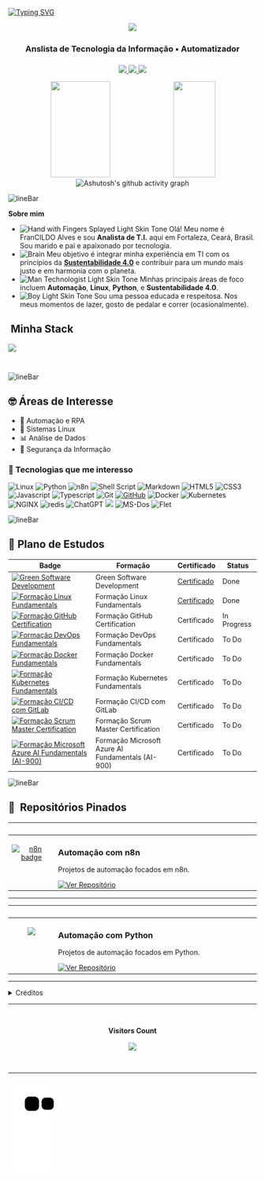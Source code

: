 <!-- Texto animado -->
[![Typing SVG](https://readme-typing-svg.herokuapp.com/?color=00bfbf&size=35&center=true&vCenter=true&width=1000&lines=Oi!+Meu+nome+é+FranCILDO+Alves;Sou+Analista+de+TI;Seja+bem-vindo!+😄)](https://git.io/typing-svg) 

<!-- Imagem principal -->
<div align="center">
  <img height="320em" src="https://mir-s3-cdn-cf.behance.net/project_modules/1400_opt_1/81bb4b165684019.640b6038d133e.gif"/>
  <!-- <<img height="350em" src="./.github/assets/banner.png"/> -->
</div>

<!-- Breve descrição -->
<h3 align="center">
  Anslista de Tecnologia da Informação • Automatizador
</h3>

<h3 align="center">
  <!--Sou pago para resolver problemas utilizando Python... -->
</h3>

<!-- Contato -->
<p align="center">
  <a href="https://www.linkedin.com/in/francildoalves/">
    <img src="https://img.shields.io/badge/-LinkedIn-6633cc?style=flat-square&logo=Linkedin&logoColor=white">
  </a>
  <a href="https://www.dio.me/users/francildo">
    <img src="https://img.shields.io/badge/-DIO-6633cc?style=flat-square&logo=Google-Chrome&logoColor=white">
  </a>  
  <a href="mailto:francildo@outlook.com">
    <img src="https://img.shields.io/badge/-francildo@outlook.com-6633cc?style=flat-square&logo=Gmail&logoColor=white">
  </a>
</p>

<!-- Estatísticas do GitHub -->
<div align="center">  
  <!-- Estatístivas -->
  <img width="49%" height="195px" src="https://github-readme-stats.vercel.app/api?username=francildoalves&locale=pt-br&show_icons=true&count_private=true&&rank_icon=github&title_color=80F7D4&icon_color=9d00ff&text_color=c9d1d9&bg_color=0d1117&border_color=fff0" /> 
  <!-- Linguagens mais Usadas -->
  <img width="41%" height="195px" src="https://github-readme-stats.vercel.app/api/top-langs/?username=francildoalves&locale=pt-br&layout=compact&title_color=80F7D4&text_color=fff&bg_color=0d1117&border_color=fff0" />
  <!-- Gráfico de Contribuições -->
  <img width="100%" height="300px" src="https://github-readme-activity-graph.vercel.app/graph?username=francildoalves&title_color=80F7D4&text_color=fff&bg_color=0d1117&border_color=fff0&point=0a855c&area=true&hide_border=true" alt="Ashutosh's github activity graph">

</div>


![lineBar](https://github.com/user-attachments/assets/ca438d51-d25c-4ba0-8222-b243d06c4c81)

<!-- Sobre -->
<p><strong>Sobre mim</strong></p>

- <img src="https://raw.githubusercontent.com/Tarikul-Islam-Anik/Animated-Fluent-Emojis/master/Emojis/Hand%20gestures/Hand%20with%20Fingers%20Splayed%20Light%20Skin%20Tone.png" alt="Hand with Fingers Splayed Light Skin Tone" width="25" height="25" /> Olá! Meu nome é FranCILDO Alves e sou **Analista de T.I.** aqui em Fortaleza, Ceará, Brasil. Sou marido e pai e apaixonado por tecnologia. <br />
- <img src="https://raw.githubusercontent.com/Tarikul-Islam-Anik/Animated-Fluent-Emojis/master/Emojis/Hand%20gestures/Brain.png" alt="Brain" width="25" height="25" /> Meu objetivo é integrar minha experiência em TI com os princípios da **[Sustentabilidade 4.0](https://www.beeosfera.com.br/sustentabilidade4-0)** e contribuir para um mundo mais justo e em harmonia com o planeta.<br />
- <img src="https://raw.githubusercontent.com/Tarikul-Islam-Anik/Animated-Fluent-Emojis/master/Emojis/People%20with%20professions/Man%20Technologist%20Light%20Skin%20Tone.png" alt="Man Technologist Light Skin Tone" width="25" height="25" /> Minhas principais áreas de foco incluem **Automação**, **Linux**, **Python**, e **Sustentabilidade 4.0**.<br />
- <img src="https://raw.githubusercontent.com/Tarikul-Islam-Anik/Animated-Fluent-Emojis/master/Emojis/People%20with%20professions/Boy%20Light%20Skin%20Tone.png" alt="Boy Light Skin Tone" width="25" height="25" /> Sou uma pessoa educada e respeitosa. Nos meus momentos de lazer, gosto de pedalar e correr (ocasionalmente).<br />
 <!--  - <img src="https://raw.githubusercontent.com/Tarikul-Islam-Anik/Animated-Fluent-Emojis/master/Emojis/People%20with%20professions/Teacher%20Light%20Skin%20Tone.png" alt="Left Speech Bubble" width="25" height="25" /> Sou instrutor de Linux para crianças. -->

<!-- Stak -->
## &nbsp;Minha Stack
<!-- Badges da stak -->
<img src="https://skillicons.dev/icons?i=linux,docker,vscode,html,css,js,git,github&theme=dark" />

#

![lineBar](https://github.com/user-attachments/assets/ca438d51-d25c-4ba0-8222-b243d06c4c81)

<!-- Áreas de interesse -->
## 🤓 Áreas de Interesse
- 🤖 Automação e RPA
- 🐧 Sistemas Linux
- 📊 Análise de Dados 
- 🔐 Segurança da Informação

<!-- Mini badges -->
### 🎯 Tecnologias que me interesso
![Linux](https://img.shields.io/badge/Linux-000?style=for-the-badge&logo=linux)
![Python](https://img.shields.io/badge/python-000?style=for-the-badge&logo=python&logoColor=30A3DC)
![n8n](https://img.shields.io/badge/n8n-000?style=for-the-badge&logo=n8n)
![Shell Script](https://img.shields.io/badge/ShellScript-000?style=for-the-badge&logo=shell)
![Markdown](https://img.shields.io/badge/markdown-%23000000.svg?style=for-the-badge&logo=markdown&logoColor=white)
![HTML5](https://img.shields.io/badge/HTML-000?style=for-the-badge&logo=html5&logoColor=30A3DC)
![CSS3](https://img.shields.io/badge/CSS-000?style=for-the-badge&logo=css&logoColor=E94D5F)
![Javascript](https://img.shields.io/badge/JavaScript-000?style=for-the-badge&logo=javascript)
![Typescript](https://img.shields.io/badge/TypeScript-000?style=for-the-badge&logo=typescript)
![Git](https://img.shields.io/badge/GIT-000?style=for-the-badge&logo=git&logoColor=E44C30)
[![GitHub](https://img.shields.io/badge/GitHub-000?style=for-the-badge&logo=github&logoColor=30A3DC)]()
![Docker](https://img.shields.io/badge/Docker-000?style=for-the-badge&logo=docker)
![Kubernetes](https://img.shields.io/badge/kubernetes-000?style=for-the-badge&logo=kubernetes)
![NGINX](https://img.shields.io/badge/nginx-000?style=for-the-badge&logo=nginx)
![redis](https://img.shields.io/badge/redis-000?style=for-the-badge&logo=redis)
![ChatGPT](https://img.shields.io/badge/chatGPT-000?style=for-the-badge&logo=openai)
<img height="15px" src="https://cdn.jsdelivr.net/gh/devicons/devicon@latest/icons/msdos/msdos-original.svg" />
![MS-Dos](https://img.shields.io/badge/msdos-000?style=for-the-badge&logo=ms-dos)
![Flet](https://img.shields.io/badge/flet-000?style=for-the-badge&logo=flet)


![lineBar](https://github.com/user-attachments/assets/ca438d51-d25c-4ba0-8222-b243d06c4c81)

## 📖 Plano de Estudos

| Badge | Formação | Certificado | Status |
|--------|-------|----------|----------|
| <a href="https://www.dio.me/courses/green-software"><img src="https://hermes.dio.me/courses/badge/7c0ee9f1-41d4-4215-8eeb-a651c4d71bf8.png" min-width="40px" max-width="40px" width="40px" align="center" alt="Green Software Development"></a> | Green Software Development | [Certificado](https://www.dio.me/certificate/0XTYG8WF/share) | Done |
| <a href="https://www.dio.me/curso-linux"><img src="https://hermes.dio.me/tracks/d33ee9c3-8a34-4913-8bfa-d21bdc2109b0.png" min-width="40px" max-width="40px" width="40px" align="center" alt="Formação Linux Fundamentals"></a> | Formação Linux Fundamentals | [Certificado](https://www.dio.me/certificate/VIZEPQXG/share) | Done |
| <a href="https://www.dio.me/curso-github-certification"><img src="https://hermes.dio.me/tracks/972297dc-4357-4af4-abea-89a38853a949.png" min-width="40px" max-width="40px" width="40px" align="center" alt="Formação GitHub Certification"></a> | Formação GitHub Certification | Certificado | In Progress |
| <a href="https://www.dio.me/curso-devops"><img src="https://hermes.dio.me/tracks/03853221-b441-433e-959b-68cb30c67e88.png" min-width="40px" max-width="40px" width="40px" align="center" alt="Formação DevOps Fundamentals"></a> | Formação DevOps Fundamentals | Certificado | To Do |
| <a href="https://www.dio.me/curso-docker"><img src="https://hermes.dio.me/tracks/48e9f018-f7c9-4f0f-b524-cd9223579626.png" min-width="40px" max-width="40px" width="40px" align="center" alt="Formação Docker Fundamentals"></a> | Formação Docker Fundamentals | Certificado | To Do |
| <a href="https://www.dio.me/curso-kubernetes"><img src="https://hermes.dio.me/tracks/5d7e4196-f5d6-4463-94dc-ac215ff44f61.png" min-width="40px" max-width="40px" width="40px" align="center" alt="Formação Kubernetes Fundamentals"></a> | Formação Kubernetes Fundamentals | Certificado | To Do |
| <a href="https://www.dio.me/curso-git-github-ci-cd"><img src="https://hermes.dio.me/tracks/cfecddb8-889c-403f-8edb-5771b97e982f.png" min-width="40px" max-width="40px" width="40px" align="center" alt="Formação CI/CD com GitLab"></a> | Formação CI/CD com GitLab | Certificado | To Do |
| <a href="https://www.dio.me/curso-certificacao-scrum-master"><img src="https://hermes.dio.me/tracks/ce836317-7430-419d-850e-9d113e607b2e.png" min-width="40px" max-width="40px" width="40px" align="center" alt="Formação Scrum Master Certification"></a> | Formação Scrum Master Certification | Certificado | To Do |
| <a href="https://web.dio.me/track/formacao-microsoft-azure-ai-900-fundamentals"><img src="https://hermes.dio.me/tracks/e04a5216-22d3-467d-baf4-1358820aee9e.png" min-width="40px" max-width="40px" width="40px" align="center" alt="Formação Microsoft Azure AI Fundamentals (AI-900)"> | Formação Microsoft Azure AI Fundamentals (AI-900) | Certificado | To Do |

![lineBar](https://github.com/user-attachments/assets/ca438d51-d25c-4ba0-8222-b243d06c4c81)


## 📌 &nbsp;Repositórios Pinados


<table>
  <thead>
    <tr>
      <th colspan="2" width="2000">&nbsp;</th>
    </tr>
  </thead>
  <tbody>
    <tr>
      <td align="center" valign="top" width="80">
        <br />
        <a href="https://github.com/francildoalves/n8n-projects">
          <img src="https://img.shields.io/badge/n8n-A6CE38?style=for-the-badge&logo=n8n&logoColor=white" alt="n8n badge" />
        </a>
      </td>
      <td valign="top">
        <h3>Automação com n8n</h3>
        <p>Projetos de automação focados em n8n.</p>
        <a href="https://github.com/francildoalves/n8n-projects">
          <img src="https://img.shields.io/badge/Ver%20Reposit%C3%B3rio-E94D5F?style=for-the-badge" alt="Ver Repositório" />
        </a>
      </td>
    </tr>
  </tbody>
</table>

---

<table>
  <thead>
    <tr>
      <th colspan="2" width="2000">&nbsp;</th>
    </tr>
  </thead>
  <tbody>
    <tr>
      <td align="center" valign="top" width="80">
        <br />
        <a href="https://github.com/francildoalves/linux-automation-python">
          <img src="https://skillicons.dev/icons?i=linux,python" />
        </a>
      </td>
      <td valign="top">
        <h3>Automação com Python</h3>
        <p>Projetos de automação focados em Python.</p>
        <a href="https://github.com/francildoalves/linux-automation-python">
          <img src="https://img.shields.io/badge/Ver%20Reposit%C3%B3rio-E94D5F?style=for-the-badge" alt="Ver Repositório" />
        </a>
      </td>
    </tr>
  </tbody>
</table>

---

<details align="left">
  <summary>Créditos</summary> 
  - GitHub Stats by <a href="https://github.com/anuraghazra/github-readme-stats">anuraghazra</a>
  <br>
   - GitHub Streak by <a href="https://github.com/DenverCoder1/github-readme-streak-stats">DenverCoder1</a>
  <br>
  - Developer vector created by <a href="https://www.freepik.com/vectors/developer">Freepik - www.freepik.com</a>
  <br>
  - README.md file inspired by <a href="https://github.com/felipeAguiarCode">@felipeAguiarCode</a>
  <br>
  - Icons file by <a href="https://simpleicons.org/">Simpleicons - https://simpleicons.org/</a>
  <br>
  - Icons file by <a href="https://shields.io/">Shields - https://shields.io/</a>
  <br>
  - Icons file by <a href="https://devicon.dev">Devicon - https://devicon.dev/</a>	
  <br>
  - Icons file by <a href="https://github.com/tandpfun/skill-icons">Skill Icons - https://github.com/tandpfun/skill-icons/</a>		
    <br>
  - Icons file by <a href="https://github.com/Naereen/badges/">Naereen - https://github.com/Naereen/badges/</a>	
    <br>
  - Icons file by <a href="https://github.com/Ileriayo/markdown-badges">Ileriayo - https://github.com/Ileriayo/markdown-badges/</a>	
</details>

---

<!-- Número de visitantes -->
<div align="center">
  <br>
  <p align="center"><b>Visitors Count</b></p>
  <p align="center"><img align="center" src="https://profile-counter.glitch.me/{francildoalves}/count.svg" /></p>
  <br>
</div>

---


<!-- Cobrinha -->
<picture align="center">
  <source media="(prefers-color-scheme: dark)" srcset="https://raw.githubusercontent.com/francildoalves/francildoalves/output/github-contribution-grid-snake-dark.svg">
  <source media="(prefers-color-scheme: light)" srcset="https://raw.githubusercontent.com/francildoalves/francildoalves/output/github-contribution-grid-snake-dark.svg">
  <img align="center" alt="github contribution grid snake animation" src="https://raw.githubusercontent.com/francildoalves/francildoalves/output/github-contribution-grid-snake.svg">
</picture>

<!-- ![Snake animation](https://github.com/francildoalves/francildoalves/blob/output/github-contribution-grid-snake.svg) -->
<!-- ![snake gif](https://github.com/francildoalves/francildoalves/blob/output/github-contribution-grid-snake.svg) -->


<!-- 
# 📂 
# 🗂️
# 💼
# 📂
# 📁 
-->

<!-- EXEMPLO DE ESTRUTURA DE PASTAS

## 📁 Estrutura do Projeto

```

📦 projeto 
├── 📁 public 
│ └── 📁 assets 
│ └── 📁 imgs 
├── 📁 src │ 
│ └── 📁 styles # Estilos CSS
│ └── 📁 data # Arquivos de dados (ex: JSON, mocks) │ 
├── 📁 scripts │ 
│ ├── 📁 contants # Constantes globais 
│ │ ├── 📁 getters # Funções para obter dados ou estados 
│ │ ├── 📁 listeners # Manipuladores de eventos (event listeners) 
│ │ └── 📁 render # Funções responsáveis por renderizar elementos na UI 

```

-->

